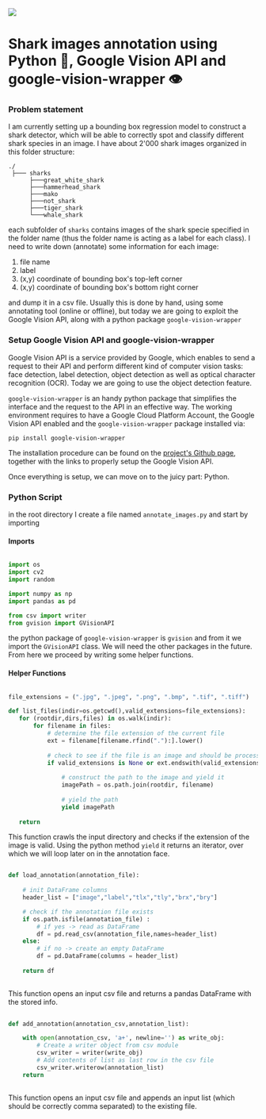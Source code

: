 <image src="../assets/shark_annotation.png">

# Shark images annotation using Python 🐍, Google Vision API and google-vision-wrapper 👁

### Problem statement 
I am currently setting up a bounding box regression model to construct a shark detector, which will be able to correctly spot and classify different shark species in an image. I have about 2'000 shark images organized in this folder structure:
 
 ```
 ./
  ├─── sharks
       ├───great_white_shark
       ├───hammerhead_shark
       ├───mako
       ├───not_shark
       ├───tiger_shark
       └───whale_shark
 ```
  
 each subfolder of ```sharks``` contains images of the shark specie specified in the folder name (thus the folder name is acting as a label for each class). I need to write down (annotate) some information for each image:
 
 1. file name
 2. label
 3. (x,y) coordinate of bounding box's top-left corner
 4. (x,y) coordinate of bounding box's bottom right corner
 
 and dump it in a csv file. Usually this is done by hand, using some annotating tool (online or offline), but today we are going to exploit the Google Vision API, along with a python package ```google-vision-wrapper```

### Setup Google Vision API and google-vision-wrapper
Google Vision API is a service provided by Google, which enables to send a request to their API and perform different kind of computer vision tasks: face detection, label detection, object detection as well as optical character recognition (OCR). Today we are going to use the object detection feature.  
 
```google-vision-wrapper``` is an handy python package that simplifies the interface and the request to the API in an effective way. The working environment requires to have a Google Cloud Platform Account, the Google Vision API enabled and the ```google-vision-wrapper``` package installed via:
 
 ```pip install google-vision-wrapper```
 
 The installation procedure can be found on the [project's Github page](https://github.com/gcgrossi/google-vision-wrapper), together with the links to properly setup the Google Vision API.
 
 Once everything is setup, we can move on to the juicy part: Python.
 
 ### Python Script
 in the root directory I create a file named  ```annotate_images.py``` and start by importing
 
 #### Imports
 
  ```python
 
import os
import cv2
import random

import numpy as np
import pandas as pd
 
 from csv import writer
 from gvision import GVisionAPI
 
 ```
 
 the python package of ```google-vision-wrapper``` is ```gvision``` and from it we import the ```GVisionAPI``` class. We will need the other packages in the future. From here we proceed by writing some helper functions.
 
 #### Helper Functions
 
 ```python
 
file_extensions = (".jpg", ".jpeg", ".png", ".bmp", ".tif", ".tiff")

def list_files(indir=os.getcwd(),valid_extensions=file_extensions):
    for (rootdir,dirs,files) in os.walk(indir):
        for filename in files:
            # determine the file extension of the current file
            ext = filename[filename.rfind("."):].lower()
            
            # check to see if the file is an image and should be processed
            if valid_extensions is None or ext.endswith(valid_extensions):
                
                # construct the path to the image and yield it
                imagePath = os.path.join(rootdir, filename)
                
                # yield the path
                yield imagePath
            
    return
 ```
 
This function crawls the input directory and checks if the extension of the image is valid. Using the python method ```yield``` it returns an iterator, over which we will loop later on in the annotation face.

```python 

def load_annotation(annotation_file):
    
    # init DataFrame columns
    header_list = ["image","label","tlx","tly","brx","bry"]

    # check if the annotation file exists
    if os.path.isfile(annotation_file) : 
        # if yes -> read as DataFrame
        df = pd.read_csv(annotation_file,names=header_list)
    else:
        # if no -> create an empty DataFrame
        df = pd.DataFrame(columns = header_list)
    
    return df
 
 ``` 
 
This function opens an input csv file and returns a pandas DataFrame with the stored info.

```python
 
def add_annotation(annotation_csv,annotation_list):

    with open(annotation_csv, 'a+', newline='') as write_obj:
        # Create a writer object from csv module
        csv_writer = writer(write_obj)
        # Add contents of list as last row in the csv file
        csv_writer.writerow(annotation_list)
    return
 
 ```
 
 This function opens an input csv file and appends an input list (which should be correctly comma separated) to the existing file.
 
 
 
